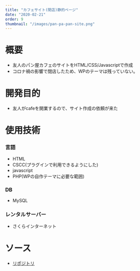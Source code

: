 ```yaml
---
title: "カフェサイト(閉店)静的ページ"
date: "2020-02-21"
order: 9
thumbnail: "/images/pan-pa-pan-site.png"
---
```


# 概要

- 友人のパン屋カフェのサイトをHTML/CSS/Javascriptで作成
- コロナ禍の影響で閉店したため、WPのテーマは残っていない。

# 開発目的

- 友人がcafeを開業するので、サイト作成の依頼が来た

# 使用技術

### 言語

- HTML
- CSCC(プラグインで利用できるようにした)
- javascript
- PHP(WPの自作テーマに必要な範囲)

### DB

- MySQL

### レンタルサーバー

- さくらインターネット

# ソース

- [リポジトリ](https://github.com/kaity-kaity/bakery-site/tree/main/pages)